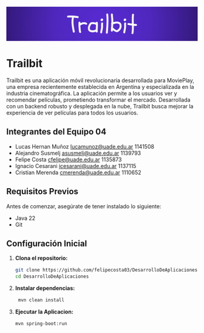 ![Trailbit Logo](src/main/resources/trailbit_banner.png)

# Trailbit

Trailbit es una aplicación móvil revolucionaria desarrollada para MoviePlay, una empresa recientemente establecida en
Argentina y especializada en la industria cinematográfica. La aplicación permite a los usuarios ver y recomendar
películas, prometiendo transformar el mercado. Desarrollada con un backend robusto y desplegada en la nube, Trailbit
busca mejorar la experiencia de ver películas para todos los usuarios.

## Integrantes del Equipo 04

- Lucas Hernan Muñoz lucamunoz@uade.edu.ar 1141508
- Alejandro Susmelj asusmelj@uade.edu.ar 1139793
- Felipe Costa cfelipe@uade.edu.ar 1135873
- Ignacio Cesarani icesarani@uade.edu.ar 1137115
- Cristian Merenda cmerenda@uade.edu.ar 1110652

## Requisitos Previos

Antes de comenzar, asegúrate de tener instalado lo siguiente:

- Java 22
- Git

## Configuración Inicial

1. **Clona el repositorio:**

   ```bash
   git clone https://github.com/felipecosta03/DesarrolloDeAplicaciones.git
   cd DesarrolloDeAplicaciones
   ```

2. **Instalar dependencias:**

   ```bash
    mvn clean install
   ```

3. **Ejecutar la Aplicacion:**

    ```bash
    mvn spring-boot:run
    ```
